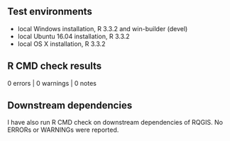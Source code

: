 ## Test environments
* local Windows installation, R 3.3.2 and win-builder (devel)
* local Ubuntu 16.04 installation, R 3.3.2
* local OS X installation, R 3.3.2

## R CMD check results
0 errors | 0 warnings | 0 notes

## Downstream dependencies
I have also run R CMD check on downstream dependencies of RQGIS. No ERRORs or WARNINGs were reported.
